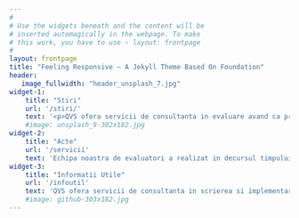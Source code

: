 ```yaml
---
#
# Use the widgets beneath and the content will be
# inserted automagically in the webpage. To make
# this work, you have to use › layout: frontpage
#
layout: frontpage
title: "Feeling Responsive – A Jekyll Theme Based On Foundation"
header:
   image_fullwidth: "header_unsplash_7.jpg"
widget-1:
    title: "Stiri"
    url: '/stiri/'
    text: '<p>QVS ofera servicii de consultanta in evaluare avand ca principale obiecte de activitate: - evaluarea proprietatilor imobiliare: terenuri libere de constructii, apartamente, case, vile, cladiri de birouri, spatii comerciale si industriale, fond forestier.</p>'
    #image: unsplash_9-302x182.jpg
widget-2:
    title: "Acte"
    url: '/servicii'
    text: 'Echipa noastra de evaluatori a realizat in decursul timpului rapoarte de evaluare pentru persoane fizice, asociatii si fundatii, organizatii neguvernamentale, intreprinderi mici si mijlocii, societati comerciale pe actiuni, regii autonome, importante institutii ale statului. '
widget-3:
    title: "Informatii Utile"
    url: '/infoutil'
    text: 'QVS ofera servicii de consultanta in scrierea si implementarea de proiecte in vederea accesarii fondurilor europene. Echipa noastra de evaluatori a realizat in decursul timpului rapoarte de evaluare pentru persoane fizice, asociatii si fundatii, organizatii neguvernamentale, intreprinderi mici si mijlocii, societati comerciale pe actiuni, regii autonome, importante institutii ale statului. De asemenea, am efectuat rapoarte de evaluare in scopul garantarii pentru marea majoritate a institutiilor financiar-bancare.'
    #image: github-303x182.jpg
---
```



